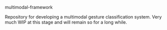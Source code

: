 multimodal-framework

Repository for developing a multimodal gesture classification system.
Very much WIP at this stage and will remain so for a long while.